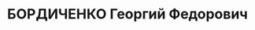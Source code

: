 ---
title: БОРДИЧЕНКО Георгий Федорович
description: 'Род. в 1907, Северо-Кавказский кр., г. Армавир, русский. Проживал: Челябинская
  обл., г. Челябинск. Обл.управление связи г.Челябинск, плановик

  Арестован 22.08.1937. Приговор: 28.12.1937 – ВМН. Расстрелян 28.12.1937'
---